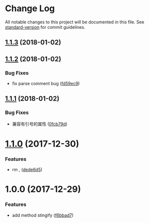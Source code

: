 # Change Log

All notable changes to this project will be documented in this file. See [standard-version](https://github.com/conventional-changelog/standard-version) for commit guidelines.

<a name="1.1.3"></a>
## [1.1.3](https://github.com/forsigner/json-comment-parser/compare/v1.1.2...v1.1.3) (2018-01-02)



<a name="1.1.2"></a>
## [1.1.2](https://github.com/forsigner/json-comment-parser/compare/v1.1.1...v1.1.2) (2018-01-02)


### Bug Fixes

* fix parse comment bug ([fd59ec9](https://github.com/forsigner/json-comment-parser/commit/fd59ec9))



<a name="1.1.1"></a>
## [1.1.1](https://github.com/forsigner/json-comment-parser/compare/v1.1.0...v1.1.1) (2018-01-02)


### Bug Fixes

* 兼容有引号的属性 ([0fcb79d](https://github.com/forsigner/json-comment-parser/commit/0fcb79d))



<a name="1.1.0"></a>
# [1.1.0](https://github.com/forsigner/json-comment-parser/compare/v1.0.0...v1.1.0) (2017-12-30)


### Features

* rm , ([dede6d5](https://github.com/forsigner/json-comment-parser/commit/dede6d5))



<a name="1.0.0"></a>
# 1.0.0 (2017-12-29)


### Features

* add method stingify ([f6bbad7](https://github.com/forsigner/json-comment-parser/commit/f6bbad7))
